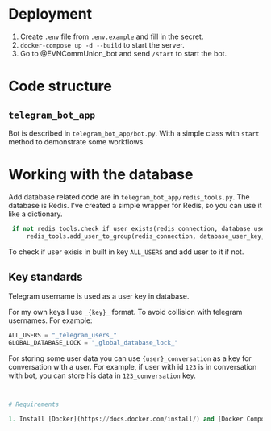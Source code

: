 

# Deployment

1. Create `.env` file from `.env.example` and fill in the secret.
2. `docker-compose up -d --build` to start the server.
3. Go to @EVNCommUnion_bot and send `/start` to start the bot.


# Code structure

## `telegram_bot_app`

Bot is described in `telegram_bot_app/bot.py`. With a simple class with `start` method to demonstrate some workflows.


# Working with the database

Add database related code are in `telegram_bot_app/redis_tools.py`. The database is Redis.
I've created a simple wrapper for Redis, so you can use it like a dictionary.

```python
 if not redis_tools.check_if_user_exists(redis_connection, database_user_key, redis_tools.ALL_USERS):
     redis_tools.add_user_to_group(redis_connection, database_user_key, redis_tools.ALL_USERS)
```
To check if user exisis in built in key `ALL_USERS` and add user to it if not.

## Key standards

Telegram username is used as a user key in database.

For my own keys I use `_{key}_` format. To avoid collision with telegram usernames. For example:

```python
ALL_USERS = "_telegram_users_"
GLOBAL_DATABASE_LOCK = "_global_database_lock_"
```


For storing some user data you can use `{user}_conversation` as a key for conversation with a user. For example, if user with id `123` is in conversation with bot, you can store his data in `123_conversation` key.

```python


# Requirements

1. Install [Docker](https://docs.docker.com/install/) and [Docker Compose](https://docs.docker.com/compose/install/).